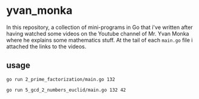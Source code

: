 # yvan_monka
In this repository, a collection of mini-programs in Go that i've written after having watched some videos on the Youtube channel of Mr. Yvan Monka where he explains some mathematics stuff.
At the tail of each `main.go` file i attached the links to the videos.

## usage
```
go run 2_prime_factorization/main.go 132
```
```
go run 5_gcd_2_numbers_euclid/main.go 132 42
```
